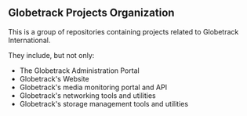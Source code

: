 
## Globetrack Projects Organization

This is a group of repositories containing projects related to Globetrack International.

They include, but not only:
 - The Globetrack Administration Portal
 - Globetrack's Website
 - Globetrack's media monitoring portal and API
 - Globetrack's networking tools and utilities
 - Globetrack's storage management tools and utilities

<!--

**Here are some ideas to get you started:**

🙋‍♀️ A short introduction - what is your organization all about?
🌈 Contribution guidelines - how can the community get involved?
👩‍💻 Useful resources - where can the community find your docs? Is there anything else the community should know?
🍿 Fun facts - what does your team eat for breakfast?
🧙 Remember, you can do mighty things with the power of [Markdown](https://docs.github.com/github/writing-on-github/getting-started-with-writing-and-formatting-on-github/basic-writing-and-formatting-syntax)
-->
